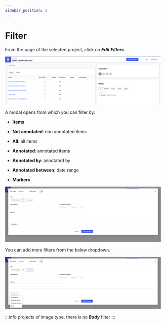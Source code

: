 ```yaml
---
sidebar_position: 2
---
```


# Filter

From the page of the selected project, click on **_Edit Filters_**.

![Screenshot 2-5](../assets/screenshot-2-5.png)

A modal opens from which you can filter by:

- **Items**

- **Not annotated**: non annotated items

- **All**: all items

- **Annotated**: annotated items

- **Annotated by**: annotated by

- **Annotated between**: date range

- **Markers**

![Screenshot 2-4](../assets/screenshot-2-4.png)

You can add more filters from the below dropdown.

![Screenshot 2-6](../assets/screenshot-2-6.png)

:::info
projects of image type, there is no **_Body_** filter
:::
